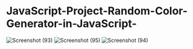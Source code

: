 # JavaScript-Project-Random-Color-Generator-in-JavaScript-
![Screenshot (93)](https://github.com/Aashif10/JavaScript-Project-Random-Color-Generator-in-JavaScript-/assets/163505856/a2e7ddb5-41a1-4939-a25d-72dc53780823)
![Screenshot (95)](https://github.com/Aashif10/JavaScript-Project-Random-Color-Generator-in-JavaScript-/assets/163505856/44b77ad7-25d0-4515-b893-94dd3d893d07)
![Screenshot (94)](https://github.com/Aashif10/JavaScript-Project-Random-Color-Generator-in-JavaScript-/assets/163505856/1a0d0599-368d-4b26-97f7-dc40ab574d2a)
